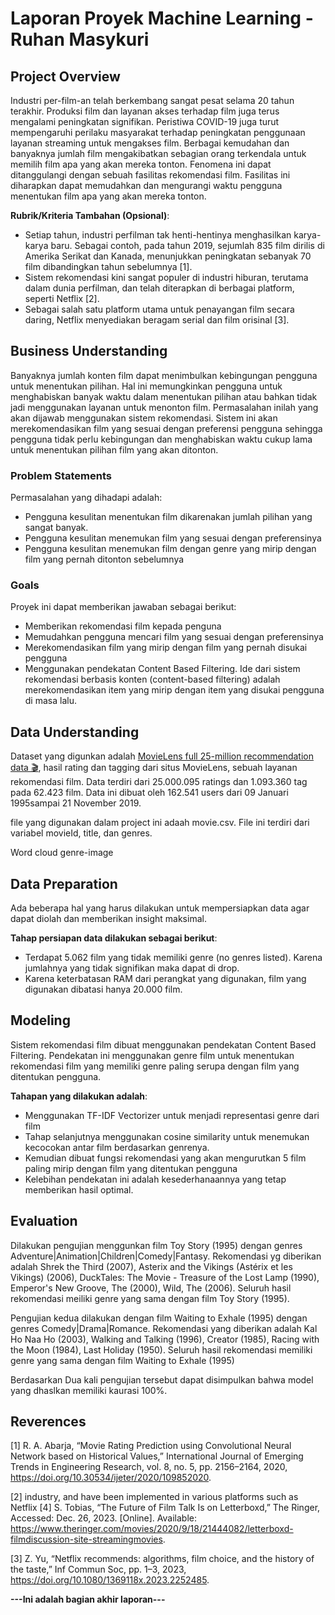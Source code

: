 # Laporan Proyek Machine Learning - Ruhan Masykuri

## Project Overview

Industri per-film-an telah berkembang sangat pesat selama 20 tahun terakhir. Produksi film dan layanan akses terhadap film juga terus mengalami peningkatan signifikan. Peristiwa COVID-19 juga turut mempengaruhi perilaku masyarakat terhadap peningkatan penggunaan layanan streaming untuk mengakses film. Berbagai kemudahan dan banyaknya jumlah film mengakibatkan sebagian orang terkendala untuk memilih film apa yang akan mereka tonton. Fenomena ini dapat ditanggulangi dengan sebuah fasilitas rekomendasi film. Fasilitas ini diharapkan dapat memudahkan dan mengurangi waktu pengguna menentukan film apa yang akan mereka tonton.

**Rubrik/Kriteria Tambahan (Opsional)**:
- Setiap tahun, industri perfilman tak henti-hentinya menghasilkan karya-karya baru. Sebagai contoh, pada tahun 2019, sejumlah 835 film dirilis di Amerika Serikat dan Kanada, menunjukkan peningkatan sebanyak 70 film dibandingkan tahun sebelumnya [1].
- Sistem rekomendasi kini sangat populer di industri hiburan, terutama dalam dunia perfilman, dan telah diterapkan di berbagai platform, seperti Netflix [2].
- Sebagai salah satu platform utama untuk penayangan film secara daring, Netflix menyediakan beragam serial dan film orisinal [3].


## Business Understanding

Banyaknya jumlah konten film dapat menimbulkan kebingungan pengguna untuk menentukan pilihan. Hal ini memungkinkan pengguna untuk menghabiskan banyak waktu dalam menentukan pilihan atau bahkan tidak jadi menggunakan layanan untuk menonton film. Permasalahan inilah yang akan dijawab menggunakan sistem rekomendasi. Sistem ini akan merekomendasikan film yang sesuai dengan preferensi pengguna sehingga pengguna tidak perlu kebingungan dan menghabiskan waktu cukup lama untuk menentukan pilihan film yang akan ditonton.


### Problem Statements

Permasalahan yang dihadapi adalah:
- Pengguna kesulitan menentukan film dikarenakan jumlah pilihan yang sangat banyak.
- Pengguna kesulitan menemukan film yang sesuai dengan preferensinya
- Pengguna kesulitan menemukan film dengan genre yang mirip dengan film yang pernah ditonton sebelumnya

### Goals

Proyek ini dapat memberikan jawaban sebagai berikut:
- Memberikan rekomendasi film kepada penguna
- Memudahkan pengguna mencari film yang sesuai dengan preferensinya
- Merekomendasikan film yang mirip dengan film yang pernah disukai pengguna
- Menggunakan pendekatan Content Based Filtering. Ide dari sistem rekomendasi berbasis konten (content-based filtering) adalah merekomendasikan item yang mirip dengan item yang disukai pengguna di masa lalu.


## Data Understanding
Dataset yang digunkan adalah [MovieLens full 25-million recommendation data 🎬](https://www.kaggle.com/datasets/patriciabrezeanu/movielens-full-25-million-recommendation-data), hasil rating dan tagging dari situs MovieLens, sebuah layanan rekomendasi film. Data terdiri dari 25.000.095 ratings dan 1.093.360 tag pada 62.423 film. Data ini dibuat oleh 162.541 users dari 09 Januari 1995sampai 21 November 2019.

file yang digunakan dalam project ini adaah movie.csv. File ini terdiri dari variabel movieId, title, dan genres.

Word cloud genre-image

## Data Preparation
Ada beberapa hal yang harus dilakukan untuk mempersiapkan data agar dapat diolah dan memberikan insight maksimal. 

**Tahap persiapan data dilakukan sebagai berikut**: 
- Terdapat 5.062 film yang tidak memiliki genre (no genres listed). Karena jumlahnya yang tidak signifikan maka dapat di drop.
- Karena keterbatasan RAM dari perangkat yang digunakan, film yang digunakan dibatasi hanya 20.000 film.


## Modeling
Sistem rekomendasi film dibuat menggunakan pendekatan Content Based Filtering. Pendekatan ini menggunakan genre film untuk menentukan rekomendasi film yang memiliki genre paling serupa dengan film yang ditentukan pengguna.

**Tahapan yang dilakukan adalah**: 
- Menggunakan TF-IDF Vectorizer untuk menjadi representasi genre dari film
- Tahap selanjutnya menggunakan cosine similarity untuk menemukan kecocokan antar film berdasarkan genrenya.
- Kemudian dibuat fungsi rekomendasi yang akan mengurutkan 5 film paling mirip dengan film yang ditentukan pengguna
- Kelebihan pendekatan ini adalah kesederhanaannya yang tetap memberikan hasil optimal.

## Evaluation
Dilakukan pengujian menggunkan film  Toy Story (1995) dengan genres Adventure|Animation|Children|Comedy|Fantasy. Rekomendasi yg diberikan adalah Shrek the Third (2007),  Asterix and the Vikings (Astérix et les Vikings) (2006), DuckTales: The Movie - Treasure of the Lost Lamp (1990), Emperor's New Groove, The (2000), 	Wild, The (2006). Seluruh hasil rekomendasi meiliki genre yang sama dengan film Toy Story (1995).

Pengujian kedua dilakukan dengan film Waiting to Exhale (1995) dengan genres Comedy|Drama|Romance. Rekomendasi yang diberikan adalah Kal Ho Naa Ho (2003), Walking and Talking (1996), Creator (1985), Racing with the Moon (1984), Last Holiday (1950). Seluruh hasil rekomendasi memiliki genre yang sama dengan film Waiting to Exhale (1995)

Berdasarkan Dua kali pengujian tersebut dapat disimpulkan bahwa model yang dhaslkan memiliki kaurasi 100%.


## Reverences
[1] R. A. Abarja, “Movie Rating Prediction using Convolutional Neural Network based on Historical Values,” International Journal of Emerging Trends in Engineering Research, vol. 8, no. 5, pp. 2156–2164, 2020, https://doi.org/10.30534/ijeter/2020/109852020.

[2] industry, and have been implemented in various platforms such as Netflix [4] S. Tobias, “The Future of Film Talk Is on Letterboxd,” The Ringer, Accessed: Dec. 26, 2023. [Online]. Available: https://www.theringer.com/movies/2020/9/18/21444082/letterboxd-filmdiscussion-site-streamingmovies.

[3] Z. Yu, “Netflix recommends: algorithms, film choice, and the history of the taste,” Inf Commun Soc, pp. 1–3, 2023, https://doi.org/10.1080/1369118x.2023.2252485.

**---Ini adalah bagian akhir laporan---**
